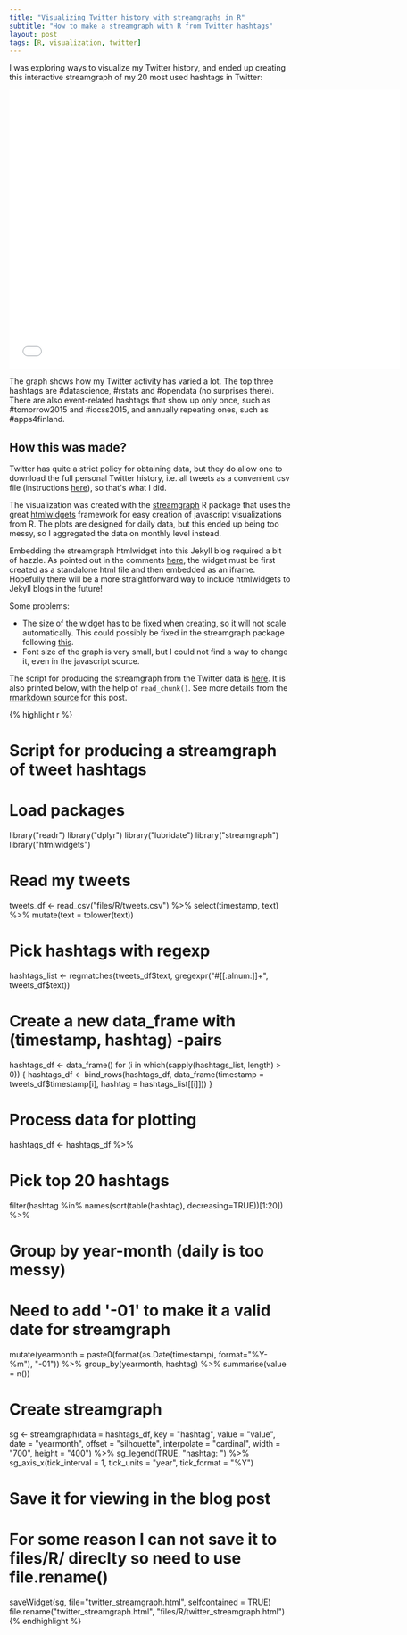 ```yaml
---
title: "Visualizing Twitter history with streamgraphs in R"
subtitle: "How to make a streamgraph with R from Twitter hashtags"
layout: post
tags: [R, visualization, twitter]
---
```


I was exploring ways to visualize my Twitter history, and ended up creating this interactive streamgraph of my 20 most used hashtags in Twitter:

<p> 
<iframe frameborder="0" width="700" height="500" 
        sandbox="allow-same-origin allow-scripts"
        scrolling="no" seamless="seamless"
        src="/files/R/twitter_streamgraph.html">
</iframe>
</p> 

The graph shows how my Twitter activity has varied a lot. The top three hashtags are #datascience, #rstats and #opendata (no surprises there). There are also event-related hashtags that show up only once, such as #tomorrow2015 and #iccss2015, and annually repeating ones, such as #apps4finland.

## How this was made?

Twitter has quite a strict policy for obtaining data, but they do allow one to download the full personal Twitter history, i.e. all tweets as a convenient csv file (instructions [here](https://support.twitter.com/articles/20170160)), so that's what I did.

The visualization was created with the [streamgraph](http://rud.is/b/2015/02/15/introducing-the-streamgraph-htmlwidget-r-pacakge/) R package that uses the great [htmlwidgets](http://www.htmlwidgets.org/) framework for easy creation of javascript visualizations from R. The plots are designed for daily data, but this ended up being too messy, so I aggregated the data on monthly level instead.

Embedding the streamgraph htmlwidget into this Jekyll blog required a bit of hazzle. As pointed out in the comments [here](http://blog.revolutionanalytics.com/2015/07/streamgraphs-in-r.html), the widget must be first created as a standalone html file and then embedded as an iframe. Hopefully there will be a more straightforward way to include htmlwidgets to Jekyll blogs in the future!

Some problems:

* The size of the widget has to be fixed when creating, so it will not scale automatically. This could possibly be fixed in the streamgraph package following [this](http://www.htmlwidgets.org/develop_sizing.html).
* Font size of the graph is very small, but I could not find a way to change it, even in the javascript source. 

The script for producing the streamgraph from the Twitter data is [here](/files/R/twitter_streamgraph.R). It is also printed below, with the help of `read_chunk()`. See more details from the [rmarkdown source](/blog/_R/2015-08-22-twitter-streamgraph.Rmd) for this post.





{% highlight r %}
# Script for producing a streamgraph of tweet hashtags

# Load packages
library("readr")
library("dplyr")
library("lubridate")
library("streamgraph")
library("htmlwidgets")

# Read my tweets
tweets_df <- read_csv("files/R/tweets.csv") %>%
  select(timestamp, text) %>%
  mutate(text = tolower(text))

# Pick hashtags with regexp
hashtags_list <- regmatches(tweets_df$text, gregexpr("#[[:alnum:]]+", tweets_df$text))

# Create a new data_frame with (timestamp, hashtag) -pairs
hashtags_df <- data_frame()
for (i in which(sapply(hashtags_list, length) > 0)) {
  hashtags_df <- bind_rows(hashtags_df, data_frame(timestamp = tweets_df$timestamp[i],
                                                   hashtag = hashtags_list[[i]]))
}

# Process data for plotting
hashtags_df <- hashtags_df %>%
  # Pick top 20 hashtags
  filter(hashtag %in% names(sort(table(hashtag), decreasing=TRUE))[1:20]) %>%
  # Group by year-month (daily is too messy)
  # Need to add '-01' to make it a valid date for streamgraph
  mutate(yearmonth = paste0(format(as.Date(timestamp), format="%Y-%m"), "-01")) %>%
  group_by(yearmonth, hashtag) %>%
  summarise(value = n())

# Create streamgraph
sg <- streamgraph(data = hashtags_df, key = "hashtag", value = "value", date = "yearmonth",
                 offset = "silhouette", interpolate = "cardinal",
                 width = "700", height = "400") %>%
  sg_legend(TRUE, "hashtag: ") %>%
  sg_axis_x(tick_interval = 1, tick_units = "year", tick_format = "%Y")

# Save it for viewing in the blog post
# For some reason I can not save it to files/R/ direclty so need to use file.rename()
saveWidget(sg, file="twitter_streamgraph.html", selfcontained = TRUE)
file.rename("twitter_streamgraph.html", "files/R/twitter_streamgraph.html")
{% endhighlight %}





